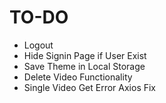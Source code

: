 # TO-DO

- Logout
- Hide Signin Page if User Exist
- Save Theme in Local Storage
- Delete Video Functionality
- Single Video Get Error Axios Fix